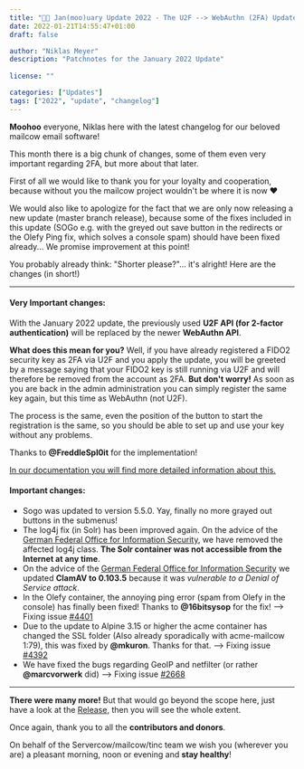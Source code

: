 ```yaml
---
title: "📰🐄 Jan(moo)uary Update 2022 - The U2F --> WebAuthn (2FA) Update | Patchnotes"
date: 2022-01-21T14:55:47+01:00
draft: false

author: "Niklas Meyer"
description: "Patchnotes for the January 2022 Update"
  
license: ""

categories: ["Updates"]
tags: ["2022", "update", "changelog"]
---
```


**Moohoo** everyone, Niklas here with the latest changelog for our beloved mailcow email software!

This month there is a big chunk of changes, some of them even very important regarding 2FA, but more about that later.

First of all we would like to thank you for your loyalty and cooperation, because without you the mailcow project wouldn't be where it is now ❤️

We would also like to apologize for the fact that we are only now releasing a new update (master branch release), because some of the fixes included in this update (SOGo e.g. with the greyed out save button in the redirects or the Olefy Ping fix, which solves a console spam) should have been fixed already... We promise improvement at this point!

You probably already think: "Shorter please?"... it's alright! Here are the changes (in short!)

---
#### Very Important changes:
With the January 2022 update, the previously used **U2F API (for 2-factor authentication)** will be replaced by the newer **WebAuthn API**.

**What does this mean for you?**
Well, if you have already registered a FIDO2 security key as 2FA via U2F and you apply the update, you will be greeted by a message saying that your FIDO2 key is still running via U2F and will therefore be removed from the account as 2FA. **But don't worry!** As soon as you are back in the admin administration you can simply register the same key again, but this time as WebAuthn (not U2F).

The process is the same, even the position of the button to start the registration is the same, so you should be able to set up and use your key without any problems.

Thanks to **@FreddleSpl0it** for the implementation!

[In our documentation you will find more detailed information about this.](https://mailcow.github.io/mailcow-dockerized-docs/manual-guides/mailcow-UI/u_e-mailcow_ui-tfa/ "In our documentation you will find more detailed information.")

#### Important changes:
- Sogo was updated to version 5.5.0. Yay, finally no more grayed out buttons in the submenus!
- The log4j fix (in Solr) has been improved again. On the advice of the [German Federal Office for Information Security](https://www.bsi.bund.de/SharedDocs/Warnmeldungen/DE/CB/2022/01/warnmeldung_cb-k21-1264_update_20.html "German Federal Office for Information Security"), we have removed the affected log4j class. **The Solr container was not accessible from the Internet at any time**.
- On the advice of the [German Federal Office for Information Security](https://www.bsi.bund.de/SharedDocs/Warnmeldungen/DE/TW/2022/01/warnmeldung_tw-t22-0012.html) we updated **ClamAV to 0.103.5** because it was *vulnerable to a Denial of Service attack*.
- In the Olefy container, the annoying ping error (spam from Olefy in the console) has finally been fixed! Thanks to **@16bitsysop** for the fix! --> Fixing issue [#4401](https://github.com/mailcow/mailcow-dockerized/issues/4401 "#4401")
- Due to the update to Alpine 3.15 or higher the acme container has changed the SSL folder  (Also already sporadically with acme-mailcow 1:79), this was fixed by **@mkuron**. Thanks for that. --> Fixing issue [#4392](https://github.com/mailcow/mailcow-dockerized/issues/4392 "#4392")
- We have fixed the bugs regarding GeoIP and netfilter (or rather **@marcvorwerk** did) --> Fixing issue [#2668](https://github.com/mailcow/mailcow-dockerized/issues/2668 "#2668")

---

**There were many more!** But that would go beyond the scope here, just have a look at the [Release](https://github.com/mailcow/mailcow-dockerized/releases/tag/2022-01), then you will see the whole extent.

Once again, thank you to all the **contributors and donors**.

On behalf of the Servercow/mailcow/tinc team we wish you (wherever you are) a pleasant morning, noon or evening and **stay healthy**!